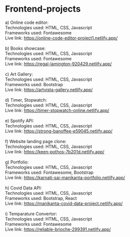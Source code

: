 # Frontend-projects
a) Online code editor:<br>
    Technologies used: HTML, CSS, Javascript<br>
    Frameworks used: Fontawesome<br>
    Live link: https://online-code-editor-project1.netlify.app/ <br><br>
b) Books showcase:<br>
    Technologies used: HTML, CSS, Javascript<br>
    Frameworks used: Fontawesome<br>
    Live link: https://regal-lamington-920429.netlify.app/ <br><br>
c) Art Gallery:<br>
    Technologies used: HTML, CSS, Javascript<br>
    Frameworks used: Bootstrap<br>
    Live link: https://artvista-gallery.netlify.app/ <br><br>
d) Timer, Stopwatch:<br>
    Technologies used: HTML, CSS, Javascript<br>
    Live link: https://timer-stopwatch-online.netlify.app/ <br><br>
e) Spotify API:<br>
    Technologies used: HTML, CSS, Javascript<br>
    Live link: https://strong-banoffee-e59045.netlify.app/ <br><br>
f) Website landing page clone:<br>
    Technologies used: HTML, CSS, Javascript<br>
    Live link: https://keen-pothos-7b201d.netlify.app/ <br><br>
g) Portfolio:<br>
    Technologies used: HTML, CSS, Javascript<br>
    Frameworks used: Fontawesome, Bootstrap<br>
    Live link: https://karnati-sai-manikanta-portfolio.netlify.app/ <br><br>
h) Covid Data API:<br>
    Technologies used: HTML, CSS, Javascript<br>
    Frameworks used: Bootstrap, React<br>
    Live link: https://manikanta-covid-data-project.netlify.app/ <br><br>
i) Temparature Convertor:<br>
    Technologies used: HTML, CSS, Javascript<br>
    Frameworks used: Fontawesome<br>
    Live link: https://reliable-brioche-299391.netlify.app/ <br><br>
